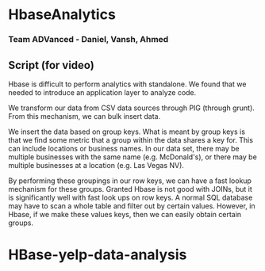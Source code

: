 # HbaseAnalytics

### Team ADVanced - Daniel, Vansh, Ahmed


## Script (for video)
Hbase is difficult to perform analytics with standalone. We found that we needed to introduce an application layer to analyze code. 

We transform our data from CSV data sources through PIG (through grunt). From this mechanism, we can bulk insert data.

We insert the data based on group keys. What is meant by group keys is that we find some metric that a group within the data shares a key for. This can include locations or business names. In our data set, there may be multiple businesses with the same name (e.g. McDonald's), or there may be multiple businesses at a location (e.g. Las Vegas NV).

By performing these groupings in our row keys, we can have a fast lookup mechanism for these groups. Granted Hbase is not good with JOINs, but it is significantly well with fast look ups on row keys. A normal SQL database may have to scan a whole table and filter out by certain values. However, in Hbase, if we make these values keys, then we can easily obtain certain groups.
# HBase-yelp-data-analysis
